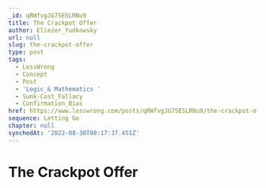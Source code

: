 ```yaml
---
_id: qRWfvgJG75ESLRNu9
title: The Crackpot Offer
author: Eliezer_Yudkowsky
url: null
slug: the-crackpot-offer
type: post
tags:
  - LessWrong
  - Concept
  - Post
  - 'Logic_& Mathematics '
  - Sunk-Cost_Fallacy
  - Confirmation_Bias
href: https://www.lesswrong.com/posts/qRWfvgJG75ESLRNu9/the-crackpot-offer
sequence: Letting Go
chapter: null
synchedAt: '2022-08-30T08:17:37.451Z'
---
```


# The Crackpot Offer
